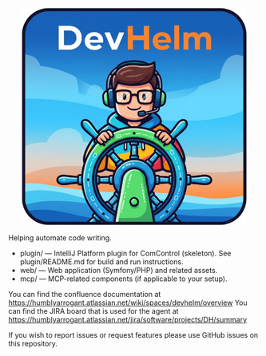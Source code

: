 <p align="center">
  <img width="450px" src="./logo-small.png">
</p>

Helping automate code writing.

- plugin/ — IntelliJ Platform plugin for ComControl (skeleton). See plugin/README.md for build and run instructions.
- web/ — Web application (Symfony/PHP) and related assets.
- mcp/ — MCP-related components (if applicable to your setup).

You can find the confluence documentation at https://humblyarrogant.atlassian.net/wiki/spaces/devhelm/overview
You can find the JIRA board that is used for the agent at https://humblyarrogant.atlassian.net/jira/software/projects/DH/summary

If you wish to report issues or request features please use GitHub issues on this repository.